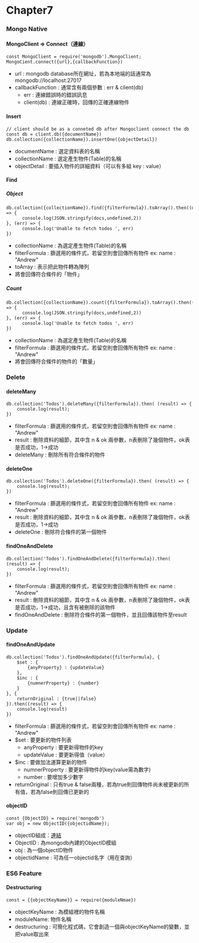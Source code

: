 # Chapter7

### Mongo Native

#### MongoClient => Connect（連線）

```
const MongoClient = require('mongodb').MongoClient; 
MongoCient.connect({url},{callbackFunction})

```
- url : mongodb database所在網址，若為本地端的話通常為 mongodb://localhost:27017
- callbackFunction : 通常含有兩個參數 : err & client(db)
	-  err : 連線錯誤時的錯誤訊息
	-  client(db) : 連線正確時，回傳的正確連線物件 
 

#### Insert

```
// client should be as a conneted db after Mongoclient connect the db
const db = client.db({documentName})
db.collection({collectionName}).insertOne({objectDetail})
```
- documentName : 選定資料表的名稱
- collectionName : 選定產生物件(Table)的名稱
- objectDetail : 要插入物件的詳細資料（可以有多組 key : value）

#### Find
##### Object

```
db.collection({collectionName}).find({filterFormula}).toArray().then((docs) => {
      console.log(JSON.stringify(docs,undefined,2))
}, (err) => {
      console.log('Unable to fetch todos ', err)
})
```
- collectionName : 為選定產生物件(Table)的名稱 
- filterFormula  : 篩選用的條件式，若留空則會回傳所有物件 ex: name : "Andrew"
- toArray : 表示把此物件轉為陣列
- 將會回傳符合條件的「物件」


##### Count
```
db.collection({collectionName}).count({filterFormula}).toArray().then((docs) => {
      console.log(JSON.stringify(docs,undefined,2))
}, (err) => {
      console.log('Unable to fetch todos ', err)
})
```
- collectionName : 為選定產生物件(Table)的名稱 
- filterFormula  : 篩選用的條件式，若留空則會回傳所有物件 ex: name : "Andrew"
- 將會回傳符合條件的物件的「數量」

### Delete

#### deleteMany
```
db.collection('Todos').deleteMany({filterFormula}).then( (result) => {
    console.log(result);
})
```
- filterFormula  : 篩選用的條件式，若留空則會回傳所有物件 ex: name : "Andrew"
- result : 刪除資料的細節，其中含 n & ok 兩參數，n表刪除了幾個物件，ok表是否成功，1->成功
- deleteMany : 刪除所有符合條件的物件

#### deleteOne
```
db.collection('Todos').deleteOne({filterFormula}).then( (result) => {
    console.log(result);
})
```
- filterFormula  : 篩選用的條件式，若留空則會回傳所有物件 ex: name : "Andrew"
- result : 刪除資料的細節，其中含 n & ok 兩參數，n表刪除了幾個物件，ok表是否成功，1->成功
- deleteOne : 刪除符合條件的第一個物件

#### findOneAndDelete
```
db.collection('Todos').findOneAndDelete({filterFormula}).then( (result) => {
    console.log(result);
})
```
- filterFormula  : 篩選用的條件式，若留空則會回傳所有物件 ex: name : "Andrew"
- result : 刪除資料的細節，其中含 n & ok 兩參數，n表刪除了幾個物件，ok表是否成功，1->成功，且含有被刪除的該物件
- findOneAndDelete : 刪除符合條件的第一個物件，並且回傳該物件至result


### Update

#### findOneAndUpdate

```
db.collection('Todos').findOneAndUpdate({filterFormula}, {
    $set : {
        {anyProperty} : {updateValue}
    },
    $inc : {
        {numnerProperty} : {number}
    }
}, {
    returnOriginal : {true||false} 
}).then((result) => {
    console.log(result)
})
```
- filterFormula  : 篩選用的條件式，若留空則會回傳所有物件 ex: name : "Andrew"
- $set : 要更新的物件列表
	- anyProperty : 要更新得物件的key
	- updateValue : 要更新得值（value）
- $inc : 要做加法運算更新的物件
	-  numnerProperty : 要更新得物件的key(value需為數字)
	-  number : 要增加多少數字
- returnOriginal : 只有true & false兩種，若為true則回傳物件尚未被更新的所有值，若為false則回傳已更新的


#### objectID 
```
const {ObjectID} = require('mongodb')
var obj = new ObjectID({objectidName});
```
- objectID組成：[連結](http://www.cnblogs.com/xjk15082/archive/2011/09/18/2180792.html)
- ObjectID : 為mongodb內建的ObjectID模組
- obj : 為一個objectID物件
- objectidName : 可為任一objectid名字（用在查詢）

### ES6 Feature

#### Destructuring

```
const = {{objectKeyName}} = require({moduleNmae})

```

- objectKeyName : 為模組裡的物件名稱
- moduleName: 物件名稱
- destructuring : 可簡化程式碼，它會創造一個與objectKeyName的變數，並把value取出來

